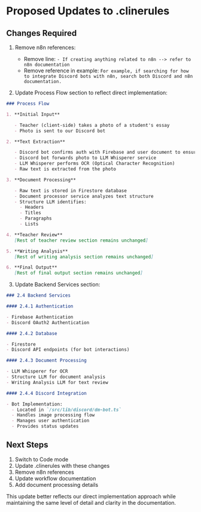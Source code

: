 # Proposed Updates to .clinerules

## Changes Required

1. Remove n8n references:

   - Remove line: `- If creating anything related to n8n --> refer to n8n documentation`
   - Remove reference in example: `For example, if searching for how to integrate Discord bots with n8n, search both Discord and n8n documentation.`

2. Update Process Flow section to reflect direct implementation:

```markdown
### Process Flow

1. **Initial Input**

   - Teacher (client-side) takes a photo of a student's essay
   - Photo is sent to our Discord bot

2. **Text Extraction**

   - Discord bot confirms auth with Firebase and user document to ensure account is active
   - Discord bot forwards photo to LLM Whisperer service
   - LLM Whisperer performs OCR (Optical Character Recognition)
   - Raw text is extracted from the photo

3. **Document Processing**

   - Raw text is stored in Firestore database
   - Document processor service analyzes text structure
   - Structure LLM identifies:
     - Headers
     - Titles
     - Paragraphs
     - Lists

4. **Teacher Review**
   [Rest of teacher review section remains unchanged]

5. **Writing Analysis**
   [Rest of writing analysis section remains unchanged]

6. **Final Output**
   [Rest of final output section remains unchanged]
```

3. Update Backend Services section:

```markdown
### 2.4 Backend Services

#### 2.4.1 Authentication

- Firebase Authentication
- Discord OAuth2 Authentication

#### 2.4.2 Database

- Firestore
- Discord API endpoints (for bot interactions)

#### 2.4.3 Document Processing

- LLM Whisperer for OCR
- Structure LLM for document analysis
- Writing Analysis LLM for text review

#### 2.4.4 Discord Integration

- Bot Implementation:
  - Located in `/src/lib/discord/dm-bot.ts`
  - Handles image processing flow
  - Manages user authentication
  - Provides status updates
```

## Next Steps

1. Switch to Code mode
2. Update .clinerules with these changes
3. Remove n8n references
4. Update workflow documentation
5. Add document processing details

This update better reflects our direct implementation approach while maintaining the same level of detail and clarity in the documentation.
